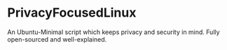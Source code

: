 # PrivacyFocusedLinux
An Ubuntu-Minimal script which keeps privacy and security in mind. Fully open-sourced and well-explained.
